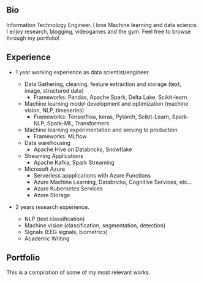 ## Bio

Information Technology Engineer. I love Machine learning and data science. I enjoy research, blogging, videogames and the gym. Feel free to browse through my portfolio!

## Experience 

- 1 year working experience as data scientist/engineer.
  - Data Gathering, cleaning, feature extraction and storage (text, image, structured data)
    - Frameworks: Pandas, Apache Spark, Delta Lake, Scikit-learn
  - Machine learning model development and optimization (machine vision, NLP, timeseries)
    - Frameworks: Tensorflow, keras, Pytorch, Scikit-Learn, Spark-NLP, Spark-ML, Transformers
  - Machine learning experimentation and serving to production
    - Frameworks: MLflow
  - Data warehousing 
    - Apache Hive on Databricks, Snowflake
  - Streaming Applications
    - Apache Kafka, Spark Streaming
  - Microsoft Azure
    - Serverless appplications with Azure Functions
    - Azure Machine Learning, Databricks, Cognitive Services, etc...
    - Azure Kubernetes Services
    - Azure Storage
 
- 2 years research experience.
  - NLP (text classification)
  - Machine vision (classification, segmentation, detection)
  - Signals (EEG signals, biometrics)
  - Academic Writing

## Portfolio

This is a compilation of some of my most relevant works. 




